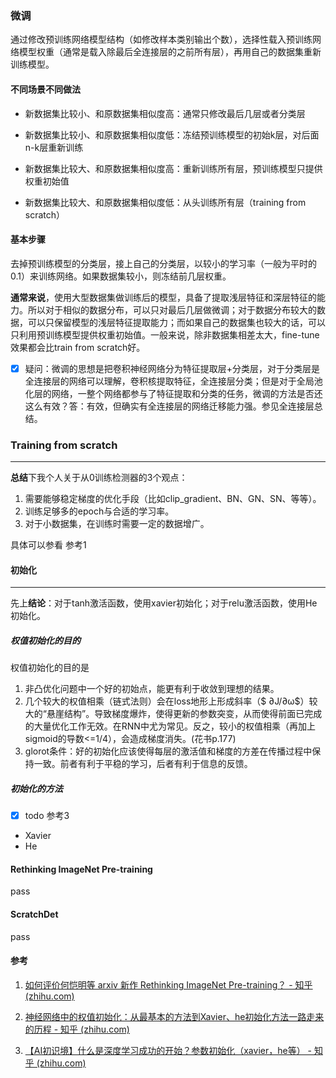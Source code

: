 ### 微调
通过修改预训练网络模型结构（如修改样本类别输出个数），选择性载入预训练网络模型权重（通常是载入除最后全连接层的之前所有层），再用自己的数据集重新训练模型。

#### 不同场景不同做法

- 新数据集比较小、和原数据集相似度高：通常只修改最后几层或者分类层

- 新数据集比较小、和原数据集相似度低：冻结预训练模型的初始k层，对后面n-k层重新训练

- 新数据集比较大、和原数据集相似度高：重新训练所有层，预训练模型只提供权重初始值

- 新数据集比较大、和原数据集相似度低：从头训练所有层（training from scratch）

#### 基本步骤

去掉预训练模型的分类层，接上自己的分类层，以较小的学习率（一般为平时的0.1）来训练网络。如果数据集较小，则冻结前几层权重。

**通常来说**，使用大型数据集做训练后的模型，具备了提取浅层特征和深层特征的能力。所以对于相似的数据分布，可以只对最后几层做微调；对于数据分布较大的数据，可以只保留模型的浅层特征提取能力；而如果自己的数据集也较大的话，可以只利用预训练模型提供权重初始值。一般来说，除非数据集相差太大，fine-tune效果都会比train from scratch好。

- [x] 疑问：微调的思想是把卷积神经网络分为特征提取层+分类层，对于分类层是全连接层的网络可以理解，卷积核提取特征，全连接层分类；但是对于全局池化层的网络，一整个网络都参与了特征提取和分类的任务，微调的方法是否还这么有效？答：有效，但确实有全连接层的网络迁移能力强。参见全连接层总结。



### Training from scratch

----

**总结**下我个人关于从0训练检测器的3个观点：

1. 需要能够稳定梯度的优化手段（比如clip_gradient、BN、GN、SN、等等）。
2. 训练足够多的epoch与合适的学习率。
3. 对于小数据集，在训练时需要一定的数据增广。

具体可以参看 参考1

#### 初始化

----

先上**结论**：对于tanh激活函数，使用xavier初始化；对于relu激活函数，使用He初始化。

##### 权值初始化的目的

权值初始化的目的是

1. 非凸优化问题中一个好的初始点，能更有利于收敛到理想的结果。
2. 几个较大的权值相乘（链式法则）会在loss地形上形成斜率（$ ∂J/∂ω$）较大的“悬崖结构”。导致梯度爆炸，使得更新的参数突变，从而使得前面已完成的大量优化工作无效。在RNN中尤为常见。反之，较小的权值相乘（再加上sigmoid的导数<=1/4），会造成梯度消失。(花书p.177)
3. glorot条件：好的初始化应该使得每层的激活值和梯度的方差在传播过程中保持一致。前者有利于平稳的学习，后者有利于信息的反馈。

##### 初始化的方法

- [x] todo 参考3

- Xavier
- He

#### Rethinking ImageNet Pre-training

pass

#### ScratchDet

pass



#### 参考

1. [如何评价何恺明等 arxiv 新作 Rethinking ImageNet Pre-training？ - 知乎 (zhihu.com)](https://www.zhihu.com/question/303234604)

2. [神经网络中的权值初始化：从最基本的方法到Xavier、he初始化方法一路走来的历程 - 知乎 (zhihu.com)](https://zhuanlan.zhihu.com/p/86602524)

3. [【AI初识境】什么是深度学习成功的开始？参数初始化（xavier，he等） - 知乎 (zhihu.com)](https://zhuanlan.zhihu.com/p/57454669)

